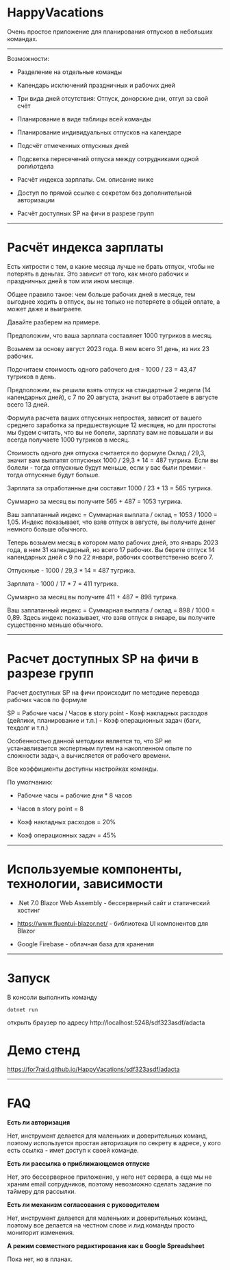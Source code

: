 # HappyVacations

Очень простое приложение для планирования отпусков в небольших командах.

----------------
Возможности:

* Разделение на отдельные команды

* Календарь исключений праздничных и рабочих дней

* Три вида дней отсутствия: Отпуск, донорские дни, отгул за свой счёт

* Планирование в виде таблицы всей команды

* Планирование индивидуальных отпусков на календаре

* Подсчёт отмеченных отпускных дней

* Подсветка пересечений отпуска между сотрудниками одной роли\отдела

* Расчёт индекса зарплаты. См. описание ниже

* Доступ по прямой ссылке с секретом без дополнительной авторизации

* Расчёт доступных SP на фичи в разрезе групп

-----

# Расчёт индекса зарплаты

Есть хитрости с тем, в какие месяца лучше не брать отпуск, чтобы не потерять в деньгах. Это зависит от того, как много рабочих и праздничных дней в том или ином месяце.

Общее правило такое: чем больше рабочих дней в месяце, тем выгоднее ходить в отпуск, вы не только не потеряете в общей оплате, а может даже и выиграете.

Давайте разберем на примере.

Предположим, что ваша зарплата составляет 1000 тугриков в месяц.

Возьмем за основу август 2023 года. В нем всего 31 день, из них 23 рабочих.

Подсчитаем стоимость одного рабочего дня - 1000 / 23 = 43,47 тугриков в день.

Предположим, вы решили взять отпуск на стандартные 2 недели (14 календарных дней), с 7 по 20 августа, значит вы отработаете в августе всего 13 дней.

Формула расчета ваших отпускных непростая, зависит от вашего среднего заработка за предшествующие 12 месяцев, но для простоты мы будем считать, что вы не болели, зарплату вам не повышали и вы всегда получаете 1000 тугриков в месяц.

Стоимость одного дня отпуска считается по формуле Оклад / 29,3, значит вам выплатят отпускных 1000 / 29,3 * 14 = 487 тугрика.
Если вы болели - тогда отпускные будут меньше, если у вас были премии - тогда отпускные будут больше.

Зарплата за отработанные дни составит 1000 / 23 * 13 = 565 тугрика.

Суммарно за месяц вы получите 565 + 487 = 1053 тугрика.

Ваш заплатанный индекс = Суммарная выплата / оклад = 1053 / 1000 = 1,05. Индекс показывает, что взяв отпуск в августе, вы получите денег немного больше обычного.

Теперь возьмем месяц в котором мало рабочих дней, это январь 2023 года, в нем 31 календарный, но всего 17 рабочих.
Вы берете отпуск 14 календарных дней с 9 по 22 января, рабочих соответственно всего 7.

Отпускные - 1000 / 29,3 * 14 = 487 тугрика.

Зарплата - 1000 / 17 * 7 = 411 тугрика.

Суммарно за месяц вы получите 411 + 487 = 898 тугрика.

Ваш заплатанный индекс = Суммарная выплата / оклад = 898 / 1000 = 0,89. Здесь индекс показывает, что взяв отпуск в январе, вы получите существенно меньше обычного.

-----

# Расчет доступных SP на фичи в разрезе групп

Расчет доступных SP на фичи происходит по методике перевода рабочих часов по формуле

SP = Рабочие часы / Часов в story point - Коэф накладных расходов (дейлики, планирование и т.п.) - Коэф операционных задач (баги, техдолг и т.п.)

Особенностью данной методики является то, что SP не устанавливается экспертным путем на накопленном опыте по сложности задач, а вычисляется от рабочего времени.

Все коэффициенты доступны настройках команды.

По умолчанию:

* Рабочие часы = рабочие дни * 8 часов

* Часов в story point = 8

* Коэф накладных расходов = 20%

* Коэф операционных задач = 45%



------

# Используемые компоненты, технологии, зависимости

* .Net 7.0 Blazor Web Assembly - бессерверный сайт и статический хостинг

* https://www.fluentui-blazor.net/ - библиотека UI компонентов для Blazor

* Google Firebase - облачная база для хранения

---------

# Запуск

В консоли выполнить команду 

`dotnet run`

открыть браузер по адресу  http://localhost:5248/sdf323asdf/adacta

# Демо стенд

https://for7raid.github.io/HappyVacations/sdf323asdf/adacta

---------

# FAQ

**Есть ли авторизация**

Нет, инструмент делается для маленьких и доверительных команд, поэтому используется простая авторизация по секрету в адресе, у кого есть ссылка - имет доступ к своей команде.

**Есть ли рассылка о приближающемся отпуске**

Нет, это бессерверное приложение, у него нет сервера, а еще мы не храним email сотрудников, поэтому невозможно сделать задание по таймеру для рассылки.

**Есть ли механизм согласования с руководителем**

Нет, инструмент делается для маленьких и доверительных команд, поэтому все делается на честном слове и лид команды просто мониторит изменения.

**А режим совместного редактирования как в Google Spreadsheet**

Пока нет, но в планах.
